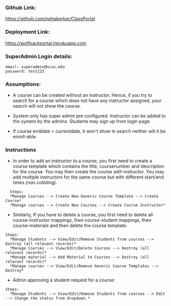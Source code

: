 ### Github Link: 
  https://github.com/nehakerkar/ClassPortal

### Deployment Link: 
  https://wolfpackportal.herokuapp.com

### SuperAdmin Login details: 
```
email: superadmin@ncsu.edu 
password: test123
```

### Assumptions: 
* A course can be created without an instructor. Hence,
if you try to search for a course which does not have any instructor
assigned, your search will not show the course.

* System only has super admin pre configured. Instructor can be added to the system by the admins. Students may sign up from login page.

* If course enddate < currentdate, it won't show in search neither will it be enroll-able.

### Instructions
  * In order to add an instructor to a course, you first need to create a course template which contains the title, coursenumber and description for the course. You may then create the course with instructor. You may add multiple instructors for the same course but with different start/end times (non colliding).

  ```
    Steps:
    *Manage Courses --> Create New Generic Course Template --> Create Course*
    *Manage courses --> Create New Courses --> Create Course Instructor*
  ```

  *  Similarly, If you have to delete a course, you first need to delete all course-instructor mappings, then course-student mappings, then course-materials and then delete the course template.

  ```
  Steps:
    *Manage Students --> View/Edit/Remove Students from courses --> Destroy (all relevant records)*
    *Manage Courses --> View/Edit/Delete Courses --> Destroy (all relevant records)*
    *Manage material --> Add Material to Courses --> Destroy (all relevant records)*
    *Manage courses --> View/Edit/Remove Generic Course Templates --> Destroy*
  ```

  * Admin approving a student request for a course:
  ```
  Steps:
    *Manage Students --> View/Edit/Remove Students from courses --> Edit --> Change the status from dropdown.*
  ```

